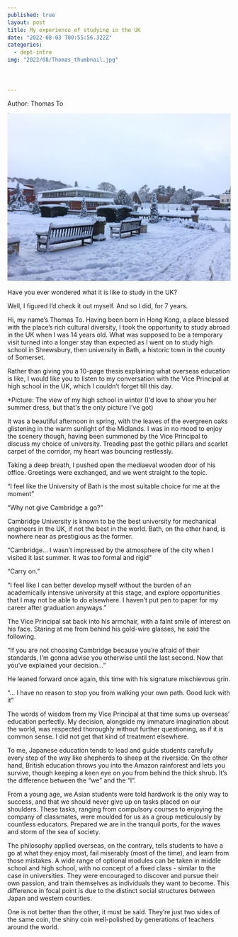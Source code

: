 ```yaml
---
published: true
layout: post
title: My experience of studying in the UK
date: "2022-08-03 T00:55:56.322Z"
categories:
  - dept-intro
img: "2022/08/Thomas_thumbnail.jpg"



---
```

Author: Thomas To 

![(The view of my high school in winter](/assets/images/2022/08/Thomas.jpg)
 
Have you ever wondered what it is like to study in the UK? 
 
Well, I figured I’d check it out myself. And so I did, for 7 years. 
 
Hi, my name’s Thomas To. Having been born in Hong Kong, a place blessed with the place’s rich cultural diversity, I took the opportunity to study abroad in the UK when I was 14 years old. What was supposed to be a temporary visit turned into a longer stay than expected as I went on to study high school in Shrewsbury, then university in Bath, a historic town in the county of Somerset. 
 
Rather than giving you a 10-page thesis explaining what overseas education is like, I would like you to listen to my conversation with the Vice Principal at high school in the UK, which I couldn’t forget till this day. 
 
*Picture: The view of my high school in winter (I'd love to show you her summer dress, but that's the only picture I've got)
 
It was a beautiful afternoon in spring, with the leaves of the evergreen oaks glistening in the warm sunlight of the Midlands. I was in no mood to enjoy the scenery though, having been summoned by the Vice Principal to discuss my choice of university. Treading past the gothic pillars and scarlet carpet of the corridor, my heart was bouncing restlessly. 
 
Taking a deep breath, I pushed open the mediaeval wooden door of his office. Greetings were exchanged, and we went straight to the topic. 
 
“I feel like the University of Bath is the most suitable choice for me at the moment” 
 
“Why not give Cambridge a go?” 
 
Cambridge University is known to be the best university for mechanical engineers in the UK, if not the best in the world. Bath, on the other hand, is nowhere near as prestigious as the former. 
 
“Cambridge… I wasn’t impressed by the atmosphere of the city when I visited it last summer. It was too formal and rigid” 
 
“Carry on.” 
 
“I feel like I can better develop myself without the burden of an academically intensive university at this stage, and explore opportunities that I may not be able to do elsewhere. I haven’t put pen to paper for my career after graduation anyways.” 
 
The Vice Principal sat back into his armchair, with a faint smile of interest on his face. Staring at me from behind his gold-wire glasses, he said the following.
 
“If you are not choosing Cambridge because you’re afraid of their standards, I’m gonna advise you otherwise until the last second. Now that you’ve explained your decision…” 
 
He leaned forward once again, this time with his signature mischievous grin. 
 
“… I have no reason to stop you from walking your own path. Good luck with it”  
 
The words of wisdom from my Vice Principal at that time sums up overseas’ education perfectly. My decision, alongside my immature imagination about the world, was respected thoroughly without further questioning, as if it is common sense. I did not get that kind of treatment elsewhere.
 
To me, Japanese education tends to lead and guide students carefully every step of the way like shepherds to sheep at the riverside. On the other hand, British education throws you into the Amazon rainforest and lets you survive, though keeping a keen eye on you from behind the thick shrub. It’s the difference between the “we” and the “I”. 
 
From a young age, we Asian students were told hardwork is the only way to success, and that we should never give up on tasks placed on our shoulders. These tasks, ranging from compulsory courses to enjoying the company of classmates, were moulded for us as a group meticulously by countless educators. Prepared we are in the tranquil ports, for the waves and storm of the sea of society. 
 
The philosophy applied overseas, on the contrary, tells students to have a go at what they enjoy most, fail miserably (most of the time), and learn from those mistakes. A wide range of optional modules can be taken in middle school and high school, with no concept of a fixed class - similar to the case in universities. They were encouraged to discover and pursue their own passion, and train themselves as individuals they want to become. This difference in focal point is due to the distinct social structures between Japan and western counties. 
 
One is not better than the other, it must be said. They’re just two sides of the same coin, the shiny coin well-polished by generations of teachers around the world. 
 
 

